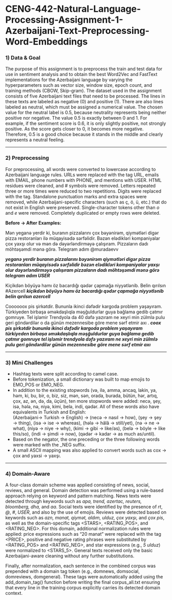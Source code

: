 # CENG-442-Natural-Language-Processing-Assignment-1-Azerbaijani-Text-Preprocessing-Word-Embeddings

### 1) Data & Goal

The purpose of this assignment is to preprocess the train and test data for use in sentiment analysis and to obtain the best Word2Vec and FastText implementations for the Azerbaijani language by varying the hyperparameters such as vector size, window size, epoch count, and training methods (CBOW, Skip-gram). The dataset used in the assignment consists of five Azerbaijani text files that need to be processed. The lines in these texts are labeled as negative (0) and positive (1). There are also lines labeled as neutral, which must be assigned a numerical value. The chosen value for the neutral label is 0.5, because neutrality represents being neither positive nor negative. The value 0.5 is exactly between 0 and 1. For example, if the sentiment score is 0.6, it is only slightly positive, not strongly positive. As the score gets closer to 0, it becomes more negative. Therefore, 0.5 is a good choice because it stands in the middle and clearly represents a neutral feeling.

---

### 2) Preprocessing

For preprocessing, all words were converted to lowercase according to Azerbaijani language rules. URLs were replaced with the tag URL, emails with EMAIL, phone numbers with PHONE, and mentions with USER. HTML residues were cleaned, and # symbols were removed. Letters repeated three or more times were reduced to two repetitions. Digits were replaced with the <NUM> tag. Standalone punctuation marks and extra spaces were removed, while Azerbaijani-specific characters (such as ç, ö, ü, etc.) that do not exist in English were preserved. Single-character tokens other than *o* and *e* were removed. Completely duplicated or empty rows were deleted.

**Before → After** **Examples:** 



Mən yeganə yerdir ki, buranın pizzalarını çox bəyənirəm, qiymətləri digər pizza restoranları ilə müqayisədə sərfəlidir. Bəzən elədikləri kompaniyalar çox yaxşı olur və mən də dəyərləndirməyə çalışıram. Pizzaların dadı möhtəşəmdi mənə görə. Telegram adım @muradaevv

***yeganə yerdir buranın pizzalarını bəyənirəm qiymətləri digər pizza restoranları müqayisədə sərfəlidir bəzən elədikləri kompaniyalar yaxşı olur dəyərləndirməyə çalışıram pizzaların dadı möhtəşəmdi mənə görə telegram adım USER***

Kiçikdən böyüyə hamı öz bacardığı qədər çapmağa niyyətlənib. Belin qırılsın #Azercell
***kiçikdən böyüyə hamı öz bacardığı qədər çapmağa niyyətlənib belin qırılsın azercell***

Coooooox pis şirkətdir. Bununla ikinci dəfədir kargoda problem yaşayıram. Türkiyeden birbaşa əməkdaşlıqla məşğuldurlar guya bağlama gedib çatmır gomruye. Tel işləmir Trendyola da 40 dəfə yazıram ne xeyri min zülmlə pulu geri göndərdilər o da günün mezennesibe göre mene sərf etmir axı
.
***coox pis şirkətdir bununla ikinci dəfədir kargoda problem yaşayıram türkiyeden birbaşa əməkdaşlıqla məşğuldurlar guya bağlama gedib çatmır gomruye tel işləmir trendyola <NUM> dəfə yazıram ne xeyri min zülmlə pulu geri göndərdilər günün mezennesibe göre mene sərf etmir axı***




---

### 3) Mini Challenges
- Hashtag texts were split according to camel case. 
- Before tokenization, a small dictionary was built to map emojis to EMO_POS or EMO_NEG.  
- In addition to the existing stopwords (və, ilə, amma, ancaq, lakin, ya, həm, ki, bu, bir, o, biz, siz, mən, sən, orada, burada, bütün, hər, artıq, çox, az, ən, də, da, üçün), ten more stopwords were added: necə, şey, isə, hələ, nə, niyə, kimi, belə, indi, qədər.  All of these words also have equivalents in Turkish and English:  
(Azerbaijani→ Turkish → English) → (necə → nasıl → how), (şey → şey → thing), (isə → ise → whereas), (hələ → hâlâ → still/yet), (nə → ne → what), (niyə → niye → why), (kimi → gibi → like/as), (belə → böyle → like this/so), (indi → şimdi → now), (qədər → kadar → as much as/until).  
- Based on the negator, the one preceding or the three following words were marked with the _NEG suffix.  
- A small ASCII mapping was also applied to convert words such as cox → çox and  yaxsi → yaxşı.

---

### 4) Domain-Aware

A four-class domain scheme was applied consisting of news, social, reviews, and general. Domain detection was performed using a rule-based approach relying on keyword and pattern matching. News texts were detected through keywords such as *apa, trend, azertac, reuters, bloomberg, dha,* and *aa*. Social texts were identified by the presence of *rt*, *@*, *#*, *USER*, and also by the use of emojis. Reviews were detected based on keywords such as *azn, manat, qiymət, aldım, ulduz, çox yaxşı,* and *çox pis*, as well as the domain-specific tags \<STARS\>, \<RATING_POS>, and \<RATING_NEG>. For this domain, additional normalization rules were applied: price expressions such as “20 manat” were replaced with the tag \<PRICE>, positive and negative rating phrases were substituted by \<RATING_POS> and \<RATING_NEG>, and star expressions (e.g., *5 ulduz*) were normalized to \<STARS_5>. General texts received only the basic Azerbaijani-aware cleaning without any further substitutions.  

Finally, after normalization, each sentence in the combined corpus was prepended with a domain tag token (e.g., domnews, domsocial, domreviews, domgeneral). These tags were automatically added using the add_domain_tag() function before writing the final corpus_all.txt ensuring that every line in the training corpus explicitly carries its detected domain context.
